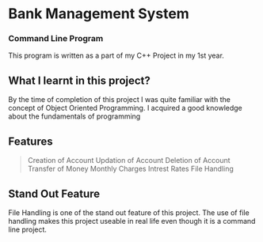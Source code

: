 # Bank Management System
### Command Line Program

This program is written as a part of my C++ Project in my 1st year.

## What I learnt in this project?

By the time of completion of this project I was quite familiar with the concept of Object Oriented Programming. I acquired a good knowledge about the fundamentals of programming

## Features

> Creation of Account
> Updation of Account
> Deletion of Account
> Transfer of Money
> Monthly Charges
> Intrest Rates
> File Handling

## Stand Out Feature

File Handling is one of the stand out feature of this project. The use of file handling makes this project useable in real life even though it is a command line project.
